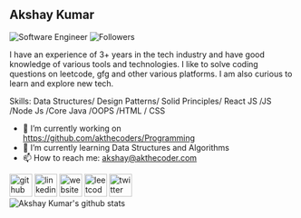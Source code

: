 ## Akshay Kumar
![Software Engineer](https://img.shields.io/badge/Sofware%20-Engineer-green) ![Followers](https://img.shields.io/github/followers/akthecoders?style=social)

I have an experience of 3+ years in the tech industry and have good knowledge of various tools and technologies.
I like to solve coding questions on leetcode, gfg and other various platforms.
I am also curious to learn and explore new tech.

Skills: Data Structures/ Design Patterns/ Solid Principles/ React JS  /JS /Node Js /Core Java /OOPS /HTML / CSS

- 🔭 I’m currently working on https://github.com/akthecoders/Programming 
- 🌱 I’m currently learning Data Structures and Algorithms 
- 📫 How to reach me: akshay@akthecoder.com 


[<img src='https://cdn.jsdelivr.net/npm/simple-icons@3.0.1/icons/github.svg' alt='github' height='40'>](https://github.com/akthecoders)  [<img src='https://cdn.jsdelivr.net/npm/simple-icons@3.0.1/icons/linkedin.svg' alt='linkedin' height='40'>](https://www.linkedin.com/in/akthecoder//)  [<img src='https://cdn.jsdelivr.net/npm/simple-icons@3.0.1/icons/icloud.svg' alt='website' height='40'>](https://www.akthecoder.com/)  [<img src='https://cdn.jsdelivr.net/npm/simple-icons@3.0.1/icons/leetcode.svg' alt='leetcode' height='40'>](https://leetcode.com/akthecoder/)  [<img src='https://cdn.jsdelivr.net/npm/simple-icons@3.0.1/icons/twitter.svg' alt='twitter' height='40'>](https://twitter.com/akthecoder)  
![Akshay Kumar's github stats](https://github-readme-stats.vercel.app/api?username=akthecoders&show_icons=true&theme=dark)
